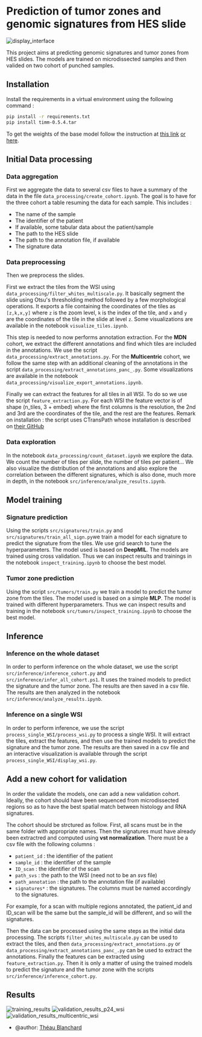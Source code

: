 # Prediction of tumor zones and genomic signatures from HES slide

![display_interface](images/display_example.png)

This project aims at predicting genomic signatures and tumor zones from HES slides. The models are trained on microdissected samples and then valided on two cohort of punched samples.

## Installation

Install the requirements in a virtual environment using the following command :

```bash
pip install -r requirements.txt
pip install timm-0.5.4.tar
```

To get the weights of the base model follow the instruction at [this link](https://github.com/Xiyue-Wang/TransPath/tree/main?tab=readme-ov-file) [or here](https://drive.google.com/file/d/1DoDx_70_TLj98gTf6YTXnu4tFhsFocDX/view).

## Initial Data processing

### Data aggregation

First we aggregate the data to several csv files to have a summary of the data in the file `data_processing/create_cohort.ipynb`. The goal is to have for the three cohort a table resuming the data for each sample. This includes :

- The name of the sample
- The identifier of the patient
- If available, some tabular data about the patient/sample
- The path to the HES slide
- The path to the annotation file, if available
- The signature data

### Data preprocessing

Then we preprocess the slides.

First we extract the tiles from the WSI using `data_processing/filter_whites_multiscale.py`. It basically segment the slide using Otsu's thresholding method followed by a few morphological operations. It exports a file containing the coordinates of the tiles as `[z,k,x,y]` where `z` is the zoom level, `k` is the index of the tile, and `x` and `y` are the coordinates of the tile in the slide at level `z`. Some visualizations are available in the notebook `visualize_tiles.ipynb`.

This step is needed to now performs annotation extraction. For the **MDN** cohort, we extract the different annotations and find which tiles are included in the annotations. We use the script `data_processing/extract_annotations.py`. For the **Multicentric** cohort, we follow the same step with an additional cleaning of the annotations in the script `data_processing/extract_annotations_panc_.py`. Some visualizations are available in the notebook `data_processing/visualize_export_annotations.ipynb`.

Finally we can extract the features for all tiles in all WSI. To do so we use the script `feature_extraction.py`. For each WSI the feature vector is of shape (n_tiles, 3 + embed) where the first columns is the resolution, the 2nd and 3rd are the coordinates of the tile, and the rest are the features.
Remark on installation : the script uses CTransPath whose installation is described on [their GitHub](https://github.com/Xiyue-Wang/TransPath/tree/main)

### Data exploration

In the notebook `data_processing/count_dataset.ipynb` we explore the data. We count the number of tiles per slide, the number of tiles per patient... We also visualize the distribution of the annotations and also explore the correlation between the different signatures, which is also done, much more in depth, in the notebook `src/inference/analyze_results.ipynb`.

## Model training

### Signature prediction

Using the scripts `src/signatures/train.py` and `src/signatures/train_all_sign.py`we train a model for each signature to predict the signature from the tiles. We use grid search to tune the hyperparameters. The model used is based on **DeepMIL**. The models are trained using cross validation. Thus we can inspect results and trainings in the notebook `inspect_training.ipynb` to choose the best model.

### Tumor zone prediction

Using the script `src/tumors/train.py` we train a model to predict the tumor zone from the tiles. The model used is based on a simple **MLP**. The model is trained with different hyperparameters. Thus we can inspect results and training in the notebook `src/tumors/inspect_training.ipynb` to choose the best model.

## Inference

### Inference on the whole dataset

In order to perform inference on the whole dataset, we use the script `src/inference/inference_cohort.py` and `src/inference/infer_all_cohort.ps1`. It uses the trained models to predict the signature and the tumor zone. The results are then saved in a csv file. The results are then analyzed in the notebook `src/inference/analyze_results.ipynb`.

### Inference on a single WSI

In order to perform inference, we use the script `process_single_WSI/process_wsi.py` to process a single WSI. It will extract the tiles, extract the features, and then use the trained models to predict the signature and the tumor zone. The results are then saved in a csv file and an interactive visualization is available through the script `process_single_WSI/display_wsi.py`.

## Add a new cohort for validation

In order the validate the models, one can add a new validation cohort. Ideally, the cohort should have been sequenced from microdissected regions so as to have the best spatial match between histology and RNA signatures.

The cohort should be strctured as follow. First, all scans must be in the same folder with appropriate names. Then the signatures must have already been extractred and computed using **vst normalization**. There must be a csv file with the following columns :

- `patient_id` : the identifier of the patient
- `sample_id` : the identifier of the sample
- `ID_scan` : the identifier of the scan
- `path_svs` : the path to the WSI (need not to be an *svs* file)
- `path_annotation` : the path to the annotation file (if available)
- `signatures*` : the signatures. The columns must be named accordingly to the signatures.

For example, for a scan with multiple regions annotated, the patient_id and ID_scan will be the same but the sample_id will be different, and so will the signatures.

Then the data can be processed using the same steps as the initial data processing. The scripts `filter_whites_multiscale.py` can be used to extract the tiles, and then `data_processing/extract_annotations.py` or `data_processing/extract_annotations_panc_.py` can be used to extract the annotations. Finally the features can be extracted using `feature_extraction.py`. Then it is only a matter of using the trained models to predict the signature and the tumor zone with the scripts `src/inference/inference_cohort.py`.

## Results

![training_results](images/training_results.png)
![validation_results_p24_wsi](images/validation_results_p24_wsi.png)
![validation_results_multicentric_wsi](images/validation_results_multicentric_wsi.png)

- @author: [Théau Blanchard](https://github.com/Theaublanchard)
